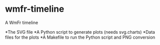 wmfr-timeline
=============

A WmFr timeline

*The SVG file
*A Python script to generate plots (needs svg.charts)
*Data files for the plots
*A Makefile to run the Python script and PNG conversion
